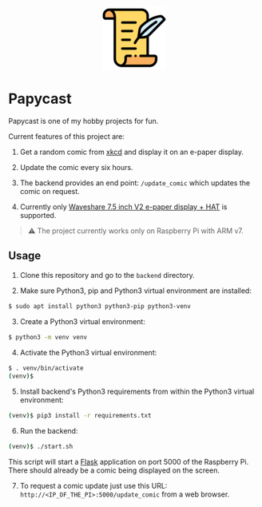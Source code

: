 <p align="center">
    <img
        width="25%"
        style="text-align: center;"
        src="https://github.com/iia/papycast/blob/master/.github/res/img/papycast.png" />
</p>

# Papycast

Papycast is one of my hobby projects for fun.

Current features of this project are:

1. Get a random comic from [xkcd](https://xkcd.com/) and display it on an e-paper display.

2. Update the comic every six hours.

3. The backend provides an end point: `/update_comic` which updates the comic on request.

4. Currently only [Waveshare 7.5 inch V2 e-paper display + HAT](https://www.waveshare.com/wiki/7.5inch_e-Paper_HAT) is supported.

> :warning: The project currently works only on Raspberry Pi with ARM v7.

## Usage

1. Clone this repository and go to the `backend` directory.

2. Make sure Python3, pip and Python3 virtual environment are installed:

```bash
$ sudo apt install python3 python3-pip python3-venv
```

3. Create a Python3 virtual environment:

```bash
$ python3 -m venv venv
```

4. Activate the Python3 virtual environment:

```bash
$ . venv/bin/activate
(venv)$
```

5. Install backend's Python3 requirements from within the Python3 virtual environment:

```bash
(venv)$ pip3 install -r requirements.txt
```

6. Run the backend:
```bash
(venv)$ ./start.sh
```

This script will start a [Flask](https://flask.palletsprojects.com/en/1.1.x/) application on port 5000 of the Raspberry Pi. There should already be a comic being displayed on the screen.

7. To request a comic update just use this URL: `http://<IP_OF_THE_PI>:5000/update_comic` from a web browser.
